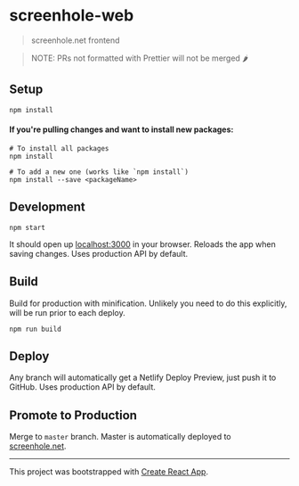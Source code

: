 # screenhole-web

> screenhole.net frontend

> NOTE: PRs not formatted with Prettier will not be merged 🌶️

## Setup

```
npm install
```

#### If you're pulling changes and want to install new packages:

```
# To install all packages
npm install

# To add a new one (works like `npm install`)
npm install --save <packageName>
```

## Development

```
npm start
```

It should open up [localhost:3000](http://localhost:3000) in your browser. Reloads the app when saving changes. Uses production API by default.

## Build

Build for production with minification. Unlikely you need to do this explicitly, will be run prior to each deploy.

```
npm run build
```

## Deploy

Any branch will automatically get a Netlify Deploy Preview, just push it to GitHub. Uses production API by default.

## Promote to Production

Merge to `master` branch. Master is automatically deployed to [screenhole.net](https://screenhole.net/).

---

This project was bootstrapped with [Create React App](https://github.com/facebookincubator/create-react-app).
